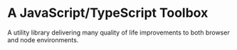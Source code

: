 # A JavaScript/TypeScript Toolbox
A utility library delivering many quality of life improvements to both browser and node environments.
